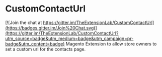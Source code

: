 # CustomContactUrl

[![Join the chat at https://gitter.im/TheExtensionLab/CustomContactUrl](https://badges.gitter.im/Join%20Chat.svg)](https://gitter.im/TheExtensionLab/CustomContactUrl?utm_source=badge&utm_medium=badge&utm_campaign=pr-badge&utm_content=badge)
Magento Extension to allow store owners to set a custom url for the contacts page.
